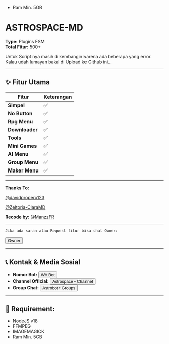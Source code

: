 
- Ram Min. 5GB
# ASTROSPACE-MD

**Type:** Plugins ESM  
**Total Fitur:** 500+  

Untuk Script nya masih di kembangin karena ada beberapa yang error.  
Kalau udah lumayan bakal di Upload ke Github ini...

---

## ✨ Fitur Utama  
| **Fitur**       | **Keterangan** |
|------------------|----------------|
| **Simpel**      | ✅              |
| **No Button**   | ✅              |
| **Rpg Menu**    | ✅              |
| **Downloader**  | ✅              |
| **Tools**       | ✅              |
| **Mini Games**  | ✅              |
| **AI Menu**     | ✅              |
| **Group Menu**  | ✅              |
| **Maker Menu**  | ✅              |

---

**Thanks To:**

[@davidpropero123](https://github.com/davidprospero123)

[@Zeltoria-ClaraMD](https://github.com/Zeltoria/Clara-MD)

**Recode by:**
[@ManzzFR](https://github.com/ManzzFR)  

---

`Jika ada saran atau Request fitur bisa chat Owner:`

<a href="https://wa.me/19419318284" target="_blank"><button>Owner</button></a>

---

## 📞 **Kontak & Media Sosial**  
- **Nomor Bot:** <a href="https://wa.me/62857059457516" target="_blank"><button>WA Bot</button></a>
- **Channel Official:** <a href="https://whatsapp.com/channel/0029VaMwHM2JJhzOZyd1i737" target="_blank"><button>Astrospace • Channel</button></a>
- **Group Chat:** <a href="https://chat.whatsapp.com/Gtcectx7SUcAy21Rk4s851" target="_blank"><button>Astrobot • Groups</button></a>

---

## 📝 **Requirement**:
- NodeJS v18
- FFMPEG
- IMAGEMAGICK
- Ram Min. 5GB
